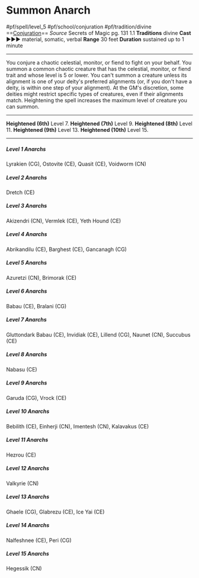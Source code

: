 # Summon Anarch
#pf/spell/level_5 #pf/school/conjuration #pf/tradition/divine
==[Conjuration](../../../Traits/Conjuration.md)==
*Source* Secrets of Magic pg. 131 1.1
**Traditions** divine
**Cast** ►►► material, somatic, verbal
**Range** 30 feet
**Duration** sustained up to 1 minute

---
You conjure a chaotic celestial, monitor, or fiend to fight on your behalf. You summon a common chaotic creature that has the celestial, monitor, or fiend trait and whose level is 5 or lower. You can't summon a creature unless its alignment is one of your deity's preferred alignments (or, if you don't have a deity, is within one step of your alignment). At the GM's discretion, some deities might restrict specific types of creatures, even if their alignments match. Heightening the spell increases the maximum level of creature you can summon.

<hr>

**Heightened (6th)** Level 7.
**Heightened (7th)** Level 9.
**Heightened (8th)** Level 11.
**Heightened (9th)** Level 13.
**Heightened (10th)** Level 15.

---

##### Level 1 Anarchs
Lyrakien (CG), Ostovite (CE), Quasit (CE), Voidworm (CN)
##### Level 2 Anarchs
Dretch (CE)
##### Level 3 Anarchs
Akizendri (CN), Vermlek (CE), Yeth Hound (CE)
##### Level 4 Anarchs
Abrikandilu (CE), Barghest (CE), Gancanagh (CG)
##### Level 5 Anarchs
Azuretzi (CN), Brimorak (CE)
##### Level 6 Anarchs
Babau (CE), Bralani (CG)
##### Level 7 Anarchs
Gluttondark Babau (CE), Invidiak (CE), Lillend (CG), Naunet (CN), Succubus (CE)
##### Level 8 Anarchs
Nabasu (CE)
##### Level 9 Anarchs
Garuda (CG), Vrock (CE)
##### Level 10 Anarchs
Bebilith (CE), Einherji (CN), Imentesh (CN), Kalavakus (CE)
##### Level 11 Anarchs
Hezrou (CE)
##### Level 12 Anarchs
Valkyrie (CN)
##### Level 13 Anarchs
Ghaele (CG), Glabrezu (CE), Ice Yai (CE)
##### Level 14 Anarchs
Nalfeshnee (CE), Peri (CG)
##### Level 15 Anarchs
Hegessik (CN)